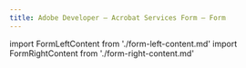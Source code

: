 ```yaml
---
title: Adobe Developer — Acrobat Services Form — Form
---
```


import FormLeftContent from './form-left-content.md'
import FormRightContent from './form-right-content.md'


<FormWrapperComponent slots="content" repeat="2" theme="lightest" className="Contact-Form"/>

<FormLeftContent/>

<FormRightContent/>